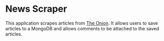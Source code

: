 # News Scraper

This application scrapes  articles from [The Onion](https://www.theonion.com). It allows users to save articles to a MongoDB and allows comments to be attached to the saved articles.

